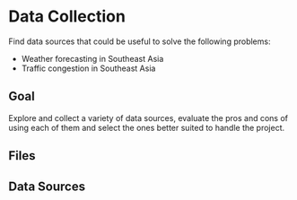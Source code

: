 # Data Collection

Find data sources that could be useful to solve the following problems:

* Weather forecasting in Southeast Asia
* Traffic congestion in Southeast Asia

## Goal
Explore and collect a variety of data sources, evaluate the pros and cons of using each of them and select the ones better suited to handle the project.

## Files

## Data Sources